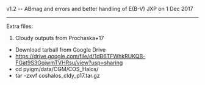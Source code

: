 v1.2 -- ABmag and errors and better handling of E(B-V)
  JXP on 1 Dec 2017
  
  
----

Extra files:

1. Cloudy outputs from Prochaska+17

 - Download tarball from Google Drive
 - https://drive.google.com/file/d/1dB6TFWhkRUKQB-FGat9S3GojwmTVHRsu/view?usp=sharing
 - cd pyigm/data/CGM/COS_Halos/
 - tar -zxvf coshalos_cldy_p17.tar.gz
